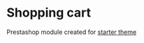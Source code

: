 # Shopping cart   
Prestashop module created for [starter theme](https://github.com/Oksydan/modern-prestashop-starter-theme)
